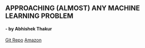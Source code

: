 ## APPROACHING (ALMOST) ANY MACHINE LEARNING PROBLEM
#### - by Abhishek Thakur

[Git Repo](https://github.com/abhi1thakur/approachingalmost)
[Amazon](https://www.amazon.in/Approaching-Almost-Machine-Learning-Problem-ebook/dp/B089P13QHT)
